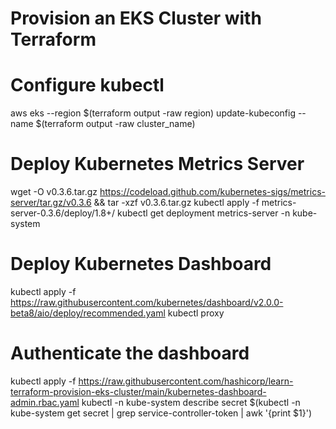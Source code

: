 # Provision an EKS Cluster with Terraform

# Configure kubectl
aws eks --region $(terraform output -raw region) update-kubeconfig --name $(terraform output -raw cluster_name)

# Deploy Kubernetes Metrics Server
wget -O v0.3.6.tar.gz https://codeload.github.com/kubernetes-sigs/metrics-server/tar.gz/v0.3.6 && tar -xzf v0.3.6.tar.gz
kubectl apply -f metrics-server-0.3.6/deploy/1.8+/
kubectl get deployment metrics-server -n kube-system

# Deploy Kubernetes Dashboard
kubectl apply -f https://raw.githubusercontent.com/kubernetes/dashboard/v2.0.0-beta8/aio/deploy/recommended.yaml
kubectl proxy

# Authenticate the dashboard
kubectl apply -f https://raw.githubusercontent.com/hashicorp/learn-terraform-provision-eks-cluster/main/kubernetes-dashboard-admin.rbac.yaml
kubectl -n kube-system describe secret $(kubectl -n kube-system get secret | grep service-controller-token | awk '{print $1}')